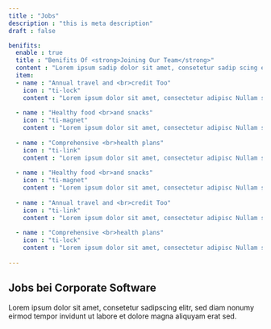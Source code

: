 ```yaml
---
title : "Jobs"
description : "this is meta description"
draft : false

benifits:
  enable : true
  title : "Benifits Of <strong>Joining Our Team</strong>"
  content : "Lorem ipsum sadip dolor sit amet, consetetur sadip scing elitr, diam nonumy eirmod tempor invi duntut labore et dolore magna aliquyam erat, sed diam"
  item:
  - name : "Annual travel and <br>credit Too"
    icon : "ti-lock"
    content : "Lorem ipsum dolor sit amet, consectetur adipisc Nullam sit vel egestas in. Duis orci, suspendisse nec phasellus sapien natoque "
    
  - name : "Healthy food <br>and snacks"
    icon : "ti-magnet"
    content : "Lorem ipsum dolor sit amet, consectetur adipisc Nullam sit vel egestas in. Duis orci, suspendisse nec phasellus sapien natoque "
    
  - name : "Comprehensive <br>health plans"
    icon : "ti-link"
    content : "Lorem ipsum dolor sit amet, consectetur adipisc Nullam sit vel egestas in. Duis orci, suspendisse nec phasellus sapien natoque "
    
  - name : "Healthy food <br>and snacks"
    icon : "ti-magnet"
    content : "Lorem ipsum dolor sit amet, consectetur adipisc Nullam sit vel egestas in. Duis orci, suspendisse nec phasellus sapien natoque "
    
  - name : "Annual travel and <br>credit Too"
    icon : "ti-link"
    content : "Lorem ipsum dolor sit amet, consectetur adipisc Nullam sit vel egestas in. Duis orci, suspendisse nec phasellus sapien natoque "
    
  - name : "Comprehensive <br>health plans"
    icon : "ti-lock"
    content : "Lorem ipsum dolor sit amet, consectetur adipisc Nullam sit vel egestas in. Duis orci, suspendisse nec phasellus sapien natoque "
   
---
```


## Jobs bei **Corporate Software**

Lorem ipsum dolor sit amet, consetetur sadipscing elitr, sed diam nonumy eirmod tempor invidunt ut labore et dolore magna aliquyam erat sed.